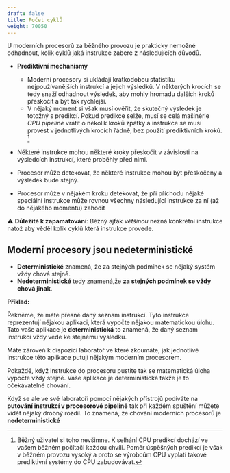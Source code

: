 ```yaml
---
draft: false
title: Počet cyklů
weight: 70050
---
```


U moderních procesorů za běžného provozu je prakticky nemožné odhadnout, kolik cyklů jaká instrukce zabere z následujících důvodů.

- **Prediktivní mechanismy**
  - Moderní procesory si ukládají krátkodobou statistiku nejpoužívanějších instrukcí a jejich výsledků. V některých krocích se tedy snaží odhadnout výsledek, aby mohly hromadu dalších kroků přeskočit a být tak rychlejší.
  - V nějaký moment si však musí ověřit, že skutečný výsledek je totožný s predikcí. Pokud predikce selže, musí se celá mašinérie *CPU pipeline* vrátit o několik kroků zpátky a instrukce se musí provést v jednotlivých krocích řádně, bez použití prediktivních kroků. [^b]

- Některé instrukce mohou některé kroky přeskočit v závislosti na výsledcích instrukcí, které proběhly před nimi.

- Procesor může detekovat, že některé instrukce mohou být přeskočeny a výsledek bude stejný.

- Procesor může v nějakém kroku detekovat, že při příchodu nějaké speciální instrukce může rovnou všechny následující instrukce za ní (až do nějakého momentu) zahodit

⚠️ **Důležité k zapamatování**: Běžný ajťák *většinou* nezná konkrétní instrukce natož aby věděl kolik cyklů která instrukce provede.

## Moderní procesory jsou nedeterministické

- **Deterministické** znamená, že za stejných podmínek se nějaký systém vždy chová stejně. 
- **Nedeterministické** tedy znamená,že **za stejných podmínek se vždy chová jinak**.

**Příklad:** 

Řekněme, že máte přesně daný seznam instrukcí. Tyto instrukce reprezentují nějakou aplikaci, která vypočte nějakou matematickou úlohu. Tato vaše aplikace je **deterministická** to znamená, že daný seznam instrukcí vždy vede ke stejnému výsledku.

Máte zároveň k dispozici laboratoř ve které zkoumáte, jak jednotlivé instrukce této aplikace putují nějakým moderním procesorem.

Pokaždé, když instrukce do procesoru pustíte tak se matematická úloha vypočte vždy stejně. Vaše aplikace je deterministická takže je to očekávatelné chování.

Když se ale ve své laboratoři pomocí nějakých přístrojů podíváte na **putování instrukcí v procesorové pipelině** tak při každém spuštění můžete vidět nějaký drobný rozdíl. To znamená, že chování moderních procesorů je **nedeterministické**

[^b]: Běžný uživatel si toho nevšimne. K selhání CPU predikcí dochází ve vašem běžném počítači každou chvíli. Poměr úspěšných predikcí je však v běžném provozu vysoký a proto se výrobcům CPU vyplatí takové prediktivní systémy do CPU zabudovávat.